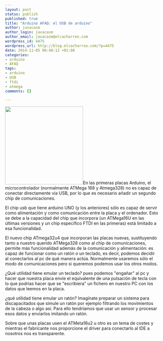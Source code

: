 ```yaml
--- 
layout: post
status: publish
published: true
title: "Arduino AFAQ: el USB de arduino"
author: javacasm
author_login: javacasm
author_email: javacasm@elcacharreo.com
wordpress_id: 4475
wordpress_url: http://blog.elcacharreo.com/?p=4475
date: 2014-11-05 00:40:12 +01:00
categories: 
- arduino
- AFAQ
tags: 
- arduino
- USB
- ftdi
- atmega
comments: []

---
```

<a href="http://upload.wikimedia.org/wikipedia/commons/1/16/Arduino_ftdi_chip-2.jpg"><img class="alignleft" src="http://upload.wikimedia.org/wikipedia/commons/1/16/Arduino_ftdi_chip-2.jpg" alt="" width="256" /></a>En las primeras placas Arduino, el microcontrolador (normalmente ATMega 168 y Atmega328) no es capaz de conectar directamente vía USB, por lo que es necesario añadir un segundo chip de comunicaciones.

El chip usb que tiene arduino UNO (y los anteriores) sólo es capaz de servir como alimentación y como comunicación entre la placa y el ordenador. Esto se debe a la capacidad del chip que incorpora (un ATMega16U en las últimas versiones y un chip específico FTDI en las primeras) está limitado a esa funcionalidad.

El nuevo chip ATmega32u4 que incorporan las placas nuevas, sustituyendo tanto a nuestro querido ATMega328 como al chip de comunicaciones, permite más funcionalidad además de la comunicación y alimentación: es capaz de funcionar como un ratón o un teclado, es decir, podemos decidir al conectarlos al pc de qué manera actúa. Normalmente usaremos sólo el modo de comunicaciones pero si queremos podemos usar los otros modos.

¿Qué utilidad tiene emular un teclado? pues podemos "engañar" al pc y hacer que nuestra placa envíe el equivalente de una pulsación de tecla con lo que podrías hacer que se "escribiera" un fichero en nuestro PC con los datos que leemos en la placa.

¿qué utilidad tiene emular un ratón? Imagínate preparar un sistema para discapacitados que simule un ratón por ejemplo filtrando los movimientos de la cabeza o algo así. Para ello tendríamos que usar un sensor y procesar esos datos y enviarlos imitando un ratón.

Sobre que unas placas usen el ATMeta16u2 u otro es un tema de costes y mientras el fabricante nos proporcione el driver para conectarlo al IDE a nosotros nos es transparente.

